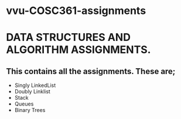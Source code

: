 # vvu-COSC361-assignments

# **DATA STRUCTURES AND ALGORITHM ASSIGNMENTS.**

## This contains all the assignments. These are;

* Singly LinkedList
* Doubly Linklist
* Stack
* Queues
* Binary Trees



